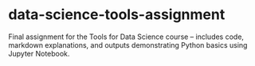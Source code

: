 # data-science-tools-assignment
Final assignment for the Tools for Data Science course – includes code, markdown explanations, and outputs demonstrating Python basics using Jupyter Notebook.
